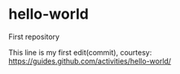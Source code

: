 # hello-world
First repository

This line is my first edit(commit), courtesy: https://guides.github.com/activities/hello-world/
